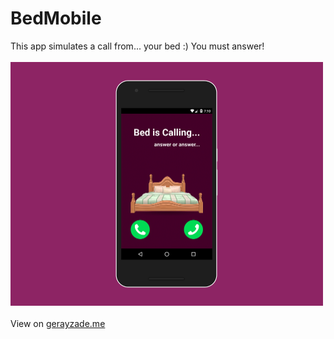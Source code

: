 # BedMobile
This app simulates a call from... your bed :) You must answer!
<br/><br/>
<img width="500px" src="mockup.png" />
<br/><br/>
View on <a href="http://www.gerayzade.me/apps/bed-mobile/" target="_blank">gerayzade.me</a>
